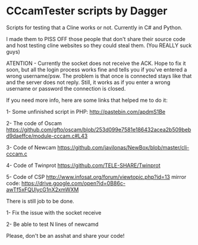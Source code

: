 # CCcamTester scripts by Dagger
Scripts for testing that a Cline works or not. Currently in C# and Python.

I made them to PISS OFF those people that don't share their source code and host testing cline websites so they could steal them. (You REALLY suck guys)

ATENTION - Currently the socket does not receive the ACK. Hope to fix it soon, but all the login process works fine and tells you if you've entered a wrong username/psw. The problem is that once is connected stays like that and the server does not reply.
Still, it works as if you enter a wrong username or password the connection is closed.

If you need more info, here are some links that helped me to do it:

1- Some unfinished script in PHP:
  http://pastebin.com/apdmS1Be
  
2- The code of Oscam
  https://github.com/gfto/oscam/blob/253d099e7581e186432acea2b509bebd9daeffce/module-cccam.c#L43
  
3- Code of Newcam
  https://github.com/javilonas/NewBox/blob/master/cli-cccam.c
  
4- Code of Twinprot
  https://github.com/TELE-SHARE/Twinprot
  
5- Code of CSP
  http://www.infosat.org/forum/viewtopic.php?id=13
  mirror code: https://drive.google.com/open?id=0B86c-awTf5xFQUlycG1nX2xmWXM
  
There is still job to be done.

1- Fix the issue with the socket receive

2- Be able to test N lines of newcamd

Please, don't be an asshat and share your code!
